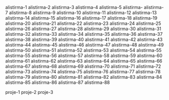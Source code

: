 alistirma-1
alistirma-2
alistirma-3
alistirma-4
alistirma-5
alistirma-
alistirma-7
alistirma-8
alistirma-9
alistirma-10
alistirma-11
alistirma-12
alistirma-13
alistirma-14
alistirma-15
alistirma-16
alistirma-17
alistirma-18
alistirma-19
alistirma-20
alistirma-21
alistirma-22
alistirma-23
alistirma-24
alistirma-25
alistirma-26
alistirma-27
alistirma-28
alistirma-29
alistirma-30
alistirma-31
alistirma-32
alistirma-33
alistirma-34
alistirma-35
alistirma-36
alıstirma-37
alıstirma-38
alıstirma-39
alıstirma-40
alıstirma-41
alıstirma-42
alıstirma-43
alıstirma-44
alıstirma-45
alıstirma-46
alıstirma-47
alıstirma-48
alıstirma-49
alıstirma-50
alıstirma-51
alıstirma-52
alıstirma-53
alıstirma-54
alıstirma-55
alıstirma-55
alıstirma-56
alıstirma-57
alıstirma-58
alıstirma-59
alıstirma-60
alıstirma-61
alıstirma-62
alıstirma-63
alıstirma-64
alıstirma-65
alıstirma-66
alıstirma-67
alıstirma-68
alıstirma-69
alıstirma-70
alistirma-71
alistirma-72
alistirma-73
alistirma-74
alistirma-75
alistirma-76
alistirma-77
alistirma-78
alistirma-79
alistirma-80
alistirma-81
alistirma-82
alistirma-83
alistirma-84
alistirma-85
alistirma-86
alistirma-87
alistirma-88

proje-1
proje-2
proje-3
